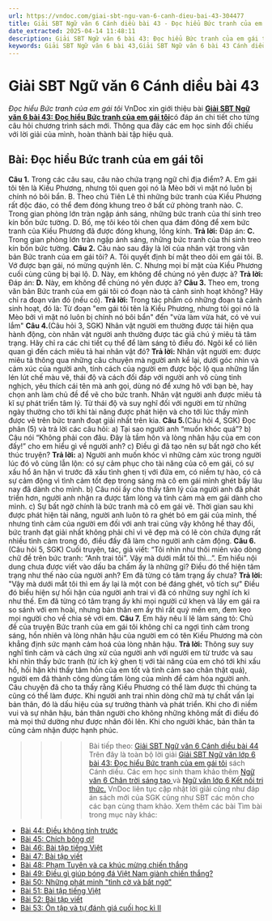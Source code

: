 ```yaml
---
url: https://vndoc.com/giai-sbt-ngu-van-6-canh-dieu-bai-43-304477
title: Giải SBT Ngữ văn 6 Cánh diều bài 43 - Đọc hiểu Bức tranh của em gái tôi - VnDoc.com
date_extracted: 2025-04-14 11:48:11
description: Giải SBT Ngữ văn 6 bài 43: Đọc hiểu Bức tranh của em gái tôi sách Cánh diều được VnDoc sưu tầm và tổng hợp gồm có đáp án chi tiết cho các bạn cùng tham khảo.
keywords: Giải SBT Ngữ văn 6 bài 43,Giải SBT Ngữ văn 6 bài 43 Cánh diều,Giải sách bài tập Ngữ văn CD lớp 6,Ngữ văn lớp 6 Cánh diều,giải bài tập ngữ văn lớp 6,bài Đọc hiểu Bức tranh của em gái tôi,soạn bài Ngữ văn 6 Cánh diều,ôn tập Ngữ văn 6
---
```


# Giải SBT Ngữ văn 6 Cánh diều bài 43
 _Đọc hiểu Bức tranh của em gái tôi_
VnDoc xin giới thiệu bài [**Giải SBT Ngữ văn 6 bài 43: Đọc hiểu Bức tranh của em gái tôi**](<https://vndoc.com/giai-sbt-ngu-van-6-canh-dieu-bai-43-304477>)có đáp án chi tiết cho từng câu hỏi chương trình  sách mới. Thông qua đây các em học sinh đối chiếu với lời giải của mình, hoàn thành bài tập hiệu quả.
## Bài: Đọc hiểu Bức tranh của em gái tôi
**Câu 1.** Trong các câu sau, câu nào chứa trạng ngữ chỉ địa điểm?
A. Em gái tôi tên là Kiều Phương, nhưng tôi quen gọi nó là Mèo bởi vì mặt nó luôn bị chính nó bôi bẩn.
B. Theo chú Tiên Lê thì những bức tranh của Kiều Phương rất độc đáo, có thể đem đóng khung treo ở bất cứ phòng tranh nào.
C. Trong gian phòng lớn tràn ngập ánh sáng, những bức tranh của thí sinh treo kín bốn bức tường.
D. Bố, mẹ tôi kéo tôi chen qua đám đông để xem bức tranh của Kiều Phương đã được đóng khung, lồng kính.
**Trả lời:**
Đáp án: **C.** Trong gian phòng lớn tràn ngập ánh sáng, những bức tranh của thí sinh treo kín bốn bức tường.
**Câu 2.** Câu nào sau đây là lời của nhân vật trong văn bản Bức tranh của em gái tôi?
A. Tôi quyết định bí mật theo dõi em gái tôi.
B. Vớ được bạn gái, nó mừng quýnh lên.
C. Nhưng mọi bí mật của Kiều Phương cuối cùng cũng bị bại lộ.
D. Này, em không để chúng nó yên được à?
**Trả lời:**
Đáp án: **D.** Này, em không để chúng nó yên được à?
**Câu 3.** Theo em, trong văn bản Bức tranh của em gái tôi có đoạn nào tả cảnh sinh hoạt không? Hãy chỉ ra đoạn văn đó \(nếu có\).
**Trả lời:**
Trong tác phẩm có những đoạn tả cảnh sinh hoạt, đó là: Từ đoạn "em gái tôi tên là Kiều Phương, nhưng tôi gọi nó là Mèo bởi vì mặt nó luôn bị chính nó bôi bẩn" đến "vừa làm vừa hát, có vẻ vui lắm"
**Câu 4.**\(Câu hỏi 3, SGK\) Nhân vật người em thường được tái hiện qua hành động, còn nhân vật người anh thường được tác giả chú ý miêu tả tâm trạng. Hãy chỉ ra các chi tiết cụ thể để làm sáng tỏ điều đó. Ngôi kể có liên quan gì đến cách miêu tả hai nhân vật đó?
**Trả lời:**
Nhân vật người em: được miêu tả thông qua những câu chuyện mà người anh kể lại, dưới góc nhìn và cảm xúc của người anh, tính cách của người em được bộc lộ qua những lần lén lút chế màu vẽ, thái độ và cách đối đáp với người anh vô cùng tinh nghịch, yêu thích cái tên mà anh gọi, dùng nó để xưng hô với bạn bè, hay chọn anh làm chủ đề để vẽ cho bức tranh.
Nhân vật người anh được miêu tả kĩ sự phát triển tâm lý. Từ thái độ và suy nghĩ đối với người em từ những ngày thường cho tới khi tài năng được phát hiện và cho tới lúc thấy mình được vẽ trên bức tranh đoạt giải nhất trên kia.
**Câu 5.**\(Câu hỏi 4, SGK\) Đọc phân \(5\) và trả lời các câu hỏi:
a\) Tại sao người anh “muốn khóc quá”?
b\) Câu nói “Không phải con đâu. Đây là tầm hôn và lòng nhân hậu của em con đấy\!” cho em hiểu gì về người anh?
c\) Điều gì đã tạo nên sự bất ngờ cho kết thúc truyện?
**Trả lời:**
a\) Người anh muốn khóc vì những cảm xúc trong người lúc đó vô cùng lẫn lộn: có sự cảm phục cho tài năng của cô em gái, có sự xấu hổ ân hận vì trước đã xấu tình ghen tị với đứa em, có niềm tự hào, có cả sự cảm động vì tình cảm tốt đẹp trong sáng mà cô em gái mình ghét bấy lâu nay đã dành cho mình.
b\) Câu nói ấy cho thấy tâm lý của người anh đã phát triển hơn, người anh nhận ra được tấm lòng và tình cảm mà em gái dành cho mình.
c\) Sự bất ngờ chính là bức tranh mà cô em gái vẽ. Thời gian sau khi được phát hiện tài năng, người anh luôn tỏ ra ghét bỏ em gái của mình, thế nhưng tình cảm của người em đối với anh trai cũng vậy không hề thay đổi, bức tranh đạt giải nhất không phải chỉ vì vẽ đẹp mà có lẽ còn chứa đựng rất nhiều tình cảm trong đó, điều đấy đã làm cho người anh cảm động.
**Câu 6.**\(Câu hỏi 5, SGK\) Cuối truyện, tác, giả viết: “Tôi nhìn như thôi miên vào dòng chữ đề trên bức tranh: “Anh trai tôi”. Vậy mà dưới mắt tôi thì...”. Em hiểu nội dung chưa được viết vào dấu ba chấm ấy là những gì? Điều đó thể hiện tâm trạng như thế nào của người anh? Em đã từng có tâm trạng ấy chưa?
**Trả lời:**
"Vậy mà dưới mắt tôi thì em ấy lại là một con bé đáng ghét, vô tích sự"
Điều đó biểu hiện sự hối hận của người anh trai vì đã có những suy nghĩ ích kỉ như thế.
Em đã từng có tâm trạng ấy khi mọi người cứ khen và lấy em gái ra so sánh với em hoài, nhưng bản thân em ấy thì rất quý mến em, đem kẹo mọi người cho về chia sẻ với em.
**Câu 7.** Em hãy nêu lí lẽ làm sáng tỏ: Chủ đề của truyện Bức tranh của em gái tôi không chỉ ca ngợi tình cảm trong sáng, hồn nhiên và lòng nhân hậu của người em có tên Kiều Phương mà còn khẳng định sức mạnh cảm hoá của lòng nhân hậu.
**Trả lời:**
Thông suy suy nghĩ tình cảm và cách ứng xử của người anh với người em từ trước và sau khi nhìn thấy bức tranh \(từ ích kỷ ghen tị với tài năng của em chó tới khi xấu hổ, hối hận khi thấy tâm hồn của em tốt và tình cảm sao chân thật quá\), người em đã thành công dùng tấm lòng của mình để cảm hóa người anh.
Câu chuyện đã cho ta thấy rằng Kiều Phương có thể làm được thì chúng ta cũng có thể làm được. Khi người anh trai nhìn dòng chữ mà tự chất vấn lại bản thân, đó là dấu hiệu của sự trưởng thành và phát triển.
Khi cho đi niềm vui và sự nhân hậu, bản thân người cho không những không mất đi điều đó mà mọi thứ dường như được nhân đôi lên. Khi cho người khác, bản thân ta cũng cảm nhận được hạnh phúc.
>>>> Bài tiếp theo: [Giải SBT Ngữ văn 6 Cánh diều bài 44](<https://vndoc.com/giai-sbt-ngu-van-6-canh-dieu-bai-44-304479>)
Trên đây là toàn bộ lời giải [Giải SBT Ngữ văn lớp 6 bài 43: Đọc hiểu Bức tranh của em gái tôi](<https://vndoc.com/giai-sbt-ngu-van-6-canh-dieu-bai-43-304477>) sách Cánh diều. Các em học sinh tham khảo thêm [Ngữ văn 6 Chân trời sáng tạo ](<https://vndoc.com/ngu-van-6-sach-chan-troi-sang-tao>)và [Ngữ văn lớp 6 Kết nối tri thức.](<https://vndoc.com/mon-ngu-van-lop6>) VnDoc liên tục cập nhật lời giải cũng như đáp án sách mới của SGK cũng như SBT các môn cho các bạn cùng tham khảo.
Xem thêm các bài Tìm bài trong mục này khác:
  * [Bài 44: Điều không tính trước](</giai-sbt-ngu-van-6-canh-dieu-bai-44-304479>)
  * [Bài 45: Chích bông ơi\!](</giai-sbt-ngu-van-6-canh-dieu-bai-45-304484>)
  * [Bài 46: Bài tập tiếng Việt](</giai-sbt-ngu-van-6-canh-dieu-bai-46-304486>)
  * [Bài 47: Bài tập viết](</giai-sbt-ngu-van-6-canh-dieu-bai-47-304491>)
  * [Bài 48: Phạm Tuyên và ca khúc mừng chiến thắng](</giai-sbt-ngu-van-6-canh-dieu-bai-48-304492>)
  * [Bài 49: Điều gì giúp bóng đá Việt Nam giành chiến thắng?](</giai-sbt-ngu-van-6-canh-dieu-bai-49-304508>)
  * [Bài 50: Những phát minh "tình cờ và bất ngờ"](</giai-sbt-ngu-van-6-canh-dieu-bai-50-304510>)
  * [Bài 51: Bài tập tiếng Việt](</giai-sbt-ngu-van-6-canh-dieu-bai-51-304513>)
  * [Bài 52: Bài tập viết](</giai-sbt-ngu-van-6-canh-dieu-bai-52-304515>)
  * [Bài 53: Ôn tập và tự đánh giá cuối học kì II](</giai-sbt-ngu-van-6-canh-dieu-bai-53-304516>)

